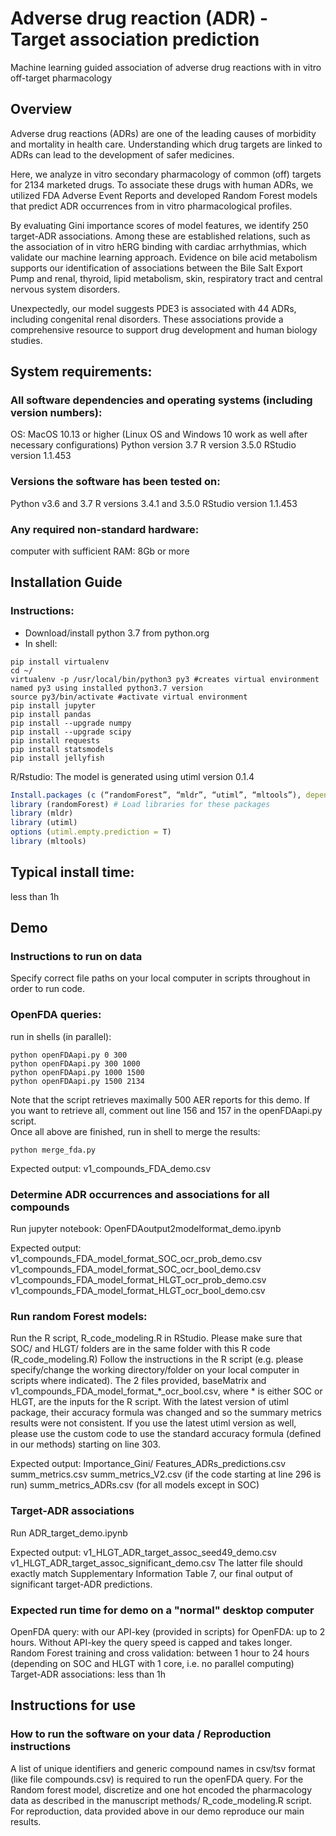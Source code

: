 # Adverse drug reaction (ADR) - Target association prediction
Machine learning guided association of adverse drug reactions with in vitro off-target pharmacology 

## Overview
Adverse drug reactions (ADRs) are one of the leading causes of morbidity and mortality in health care. Understanding which drug targets are linked to ADRs can lead to the development of safer medicines. 

Here, we analyze in vitro secondary pharmacology of common (off) targets for 2134 marketed drugs. To associate these drugs with human ADRs, we utilized FDA Adverse Event Reports and developed Random Forest models that predict ADR occurrences from in vitro pharmacological profiles. 

By evaluating Gini importance scores of model features, we identify 250 target-ADR associations. Among these are established relations, such as the association of in vitro hERG binding with cardiac arrhythmias, which validate our machine learning approach. Evidence on bile acid metabolism supports our identification of associations between the Bile Salt Export Pump and renal, thyroid, lipid metabolism, skin, respiratory tract and central nervous system disorders. 

Unexpectedly, our model suggests PDE3 is associated with 44 ADRs, including congenital renal disorders. These associations provide a comprehensive resource to support drug development and human biology studies.

## System requirements: 

### All software dependencies and operating systems (including version numbers):
OS: MacOS 10.13 or higher  (Linux OS and Windows 10 work as well after necessary configurations)
Python version 3.7
R version 3.5.0
RStudio version 1.1.453

### Versions the software has been tested on:
Python v3.6 and 3.7
R versions 3.4.1 and 3.5.0
RStudio version 1.1.453

### Any required non-standard hardware:
computer with sufficient RAM: 8Gb or more

## Installation Guide

### Instructions:
- Download/install python 3.7 from python.org
- In shell:
```shell
pip install virtualenv
cd ~/
virtualenv -p /usr/local/bin/python3 py3 #creates virtual environment named py3 using installed python3.7 version
source py3/bin/activate #activate virtual environment
pip install jupyter
pip install pandas
pip install --upgrade numpy
pip install --upgrade scipy
pip install requests
pip install statsmodels
pip install jellyfish
```
R/Rstudio:
The model is generated using utiml version 0.1.4
```R
Install.packages (c (“randomForest”, “mldr”, “utiml”, “mltools”), dependencies = T) 
library (randomForest) # Load libraries for these packages
library (mldr)
library (utiml)
options (utiml.empty.prediction = T)
library (mltools)
```

## Typical install time: 
less than 1h

## Demo
### Instructions to run on data
Specify correct file paths on your local computer in scripts throughout in order to run code. 

### OpenFDA queries:
run in shells (in parallel):
```shell
python openFDAapi.py 0 300  
python openFDAapi.py 300 1000  
python openFDAapi.py 1000 1500  
python openFDAapi.py 1500 2134
```
Note that the script retrieves maximally 500 AER reports for this demo. If you want to retrieve all, comment out line 156 and 157 in the openFDAapi.py script.   
Once all above are finished, run in shell to merge the results:
```shell
python merge_fda.py
```
Expected output:
v1_compounds_FDA_demo.csv

### Determine ADR occurrences and associations for all compounds 
Run  jupyter notebook:
OpenFDAoutput2modelformat_demo.ipynb

Expected output:
v1_compounds_FDA_model_format_SOC_ocr_prob_demo.csv
v1_compounds_FDA_model_format_SOC_ocr_bool_demo.csv
v1_compounds_FDA_model_format_HLGT_ocr_prob_demo.csv
v1_compounds_FDA_model_format_HLGT_ocr_bool_demo.csv

### Run random Forest models:
Run the R script, R_code_modeling.R in RStudio.
Please make sure that SOC/ and HLGT/ folders are in the same folder with this R code (R_code_modeling.R)
Follow the instructions in the R script (e.g. please specify/change the working directory/folder on your local computer in scripts where indicated).
The 2 files provided, baseMatrix and v1_compounds_FDA_model_format_*_ocr_bool.csv, where * is either SOC or HLGT, are the inputs for the R script.
With the latest version of utiml package, their accuracy formula was changed and so the summary metrics results were not consistent. If you use the latest utiml version as well, please use the custom code to use the standard accuracy formula (defined in our methods) starting on line 303.

Expected output:
Importance_Gini/
Features_ADRs_predictions.csv
summ_metrics.csv
summ_metrics_V2.csv (if the code starting at line 296 is run)
summ_metrics_ADRs.csv (for all models except in SOC)

### Target-ADR associations
Run ADR_target_demo.ipynb

Expected output:
v1_HLGT_ADR_target_assoc_seed49_demo.csv
v1_HLGT_ADR_target_assoc_significant_demo.csv
The latter file should exactly match Supplementary Information Table 7, our final output of significant target-ADR predictions.

### Expected run time for demo on a "normal" desktop computer
OpenFDA query: with our API-key (provided in scripts) for OpenFDA: up to 2 hours. Without API-key the query speed is capped and takes longer.  
Random Forest training and cross validation: between 1 hour to 24 hours (depending on SOC and HLGT with 1 core, i.e. no parallel computing)
Target-ADR associations: less than 1h

## Instructions for use
### How to run the software on your data / Reproduction instructions
A list of unique identifiers and generic compound names in csv/tsv format (like file compounds.csv) is required to run the openFDA query. For the Random forest model, discretize and one hot encoded the pharmacology data as described in the manuscript methods/ R_code_modeling.R script.
For reproduction, data provided above in our demo reproduce our main results. 




